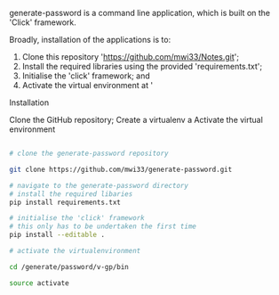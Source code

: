 generate-password is a command line application, which is built on the 'Click' framework.  

Broadly, installation of the applications is to:

1.  Clone this repository 'https://github.com/mwi33/Notes.git';
2.  Install the required libraries using the provided 'requirements.txt';
3.  Initialise the 'click' framework; and 
4.  Activate the virtual environment at '

Installation

Clone the GitHub repository;
Create a virtualenv a
Activate the virtual environment

``` bash

# clone the generate-password repository

git clone https://github.com/mwi33/generate-password.git

# navigate to the generate-password directory
# install the required libaries
pip install requirements.txt

# initialise the 'click' framework
# this only has to be undertaken the first time
pip install --editable .

# activate the virtualenvironment

cd /generate/password/v-gp/bin

source activate


```
